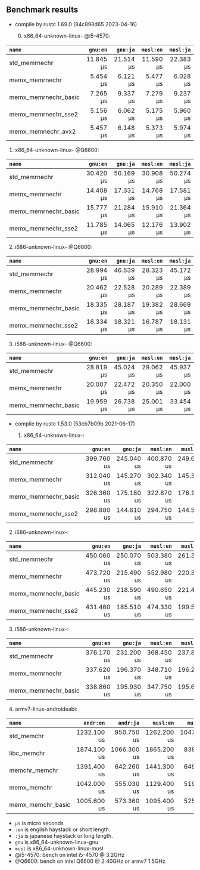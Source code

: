 ## Benchmark results

- compile by rustc 1.69.0 (84c898d65 2023-04-16)

  0. x86_64-unknown-linux- @i5-4570:

|         `name`          |  `gnu:en`   |  `gnu:ja`   |  `musl:en`  |  `musl:ja`  |
|:------------------------|------------:|------------:|------------:|------------:|
| std_memrnechr           |   11.845 µs |   21.514 µs |   11.590 µs |   22.383 µs |
| memx_memrnechr          |    5.454 µs |    6.121 µs |    5.477 µs |    6.028 µs |
| memx_memrnechr_basic    |    7.265 µs |    9.337 µs |    7.279 µs |    9.237 µs |
| memx_memrnechr_sse2     |    5.156 µs |    6.062 µs |    5.175 µs |    5.960 µs |
| memx_memnechr_avx2      |    5.457 µs |    6.148 µs |    5.373 µs |    5.974 µs |

  1. x86_64-unknown-linux- @Q6600:

|         `name`          |  `gnu:en`   |  `gnu:ja`   |  `musl:en`  |  `musl:ja`  |
|:------------------------|------------:|------------:|------------:|------------:|
| std_memrnechr           |   30.420 µs |   50.169 µs |   30.908 µs |   50.274 µs |
| memx_memrnechr          |   14.408 µs |   17.331 µs |   14.768 µs |   17.581 µs |
| memx_memrnechr_basic    |   15.777 µs |   21.284 µs |   15.910 µs |   21.364 µs |
| memx_memrnechr_sse2     |   11.785 µs |   14.065 µs |   12.176 µs |   13.902 µs |

  2. i686-unknown-linux- @Q6600:

|         `name`          |  `gnu:en`   |  `gnu:ja`   |  `musl:en`  |  `musl:ja`  |
|:------------------------|------------:|------------:|------------:|------------:|
| std_memrnechr           |   28.994 µs |   46.539 µs |   28.323 µs |   45.172 µs |
| memx_memrnechr          |   20.462 µs |   22.528 µs |   20.289 µs |   22.389 µs |
| memx_memrnechr_basic    |   18.335 µs |   28.187 µs |   19.382 µs |   28.669 µs |
| memx_memrnechr_sse2     |   16.334 µs |   18.321 µs |   16.787 µs |   18.131 µs |

  3. i586-unknown-linux- @Q6600:

|         `name`          |  `gnu:en`   |  `gnu:ja`   |  `musl:en`  |  `musl:ja`  |
|:------------------------|------------:|------------:|------------:|------------:|
| std_memrnechr           |   28.819 µs |   45.024 µs |   29.062 µs |   45.937 µs |
| memx_memrnechr          |   20.007 µs |   22.472 µs |   20.350 µs |   22.000 µs |
| memx_memrnechr_basic    |   19.959 µs |   26.738 µs |   25.001 µs |   33.454 µs |


- compile by rustc 1.53.0 (53cb7b09b 2021-06-17)

  1. x86_64-unknown-linux-:

|         `name`          |  `gnu:en`   |  `gnu:ja`   |  `musl:en`  |  `musl:ja`  |
|:------------------------|------------:|------------:|------------:|------------:|
| std_memrnechr           |  399.760 us |  245.040 us |  400.870 us |  249.640 us |
| memx_memrnechr          |  312.040 us |  145.270 us |  302.340 us |  145.330 us |
| memx_memrnechr_basic    |  326.360 us |  175.180 us |  322.870 us |  176.190 us |
| memx_memrnechr_sse2     |  298.880 us |  144.610 us |  294.750 us |  144.580 us |

  2. i686-unknown-linux-:

|         `name`          |  `gnu:en`   |  `gnu:ja`   |  `musl:en`  |  `musl:ja`  |
|:------------------------|------------:|------------:|------------:|------------:|
| std_memrnechr           |  450.060 us |  250.070 us |  503.380 us |  261.390 us |
| memx_memrnechr          |  473.720 us |  215.490 us |  552.980 us |  220.340 us |
| memx_memrnechr_basic    |  445.230 us |  218.590 us |  490.650 us |  221.440 us |
| memx_memrnechr_sse2     |  431.460 us |  185.510 us |  474.330 us |  199.520 us |

  3. i586-unknown-linux-:

|         `name`          |  `gnu:en`   |  `gnu:ja`   |  `musl:en`  |  `musl:ja`  |
|:------------------------|------------:|------------:|------------:|------------:|
| std_memrnechr           |  376.170 us |  231.200 us |  368.450 us |  237.870 us |
| memx_memrnechr          |  337.620 us |  196.370 us |  348.710 us |  196.230 us |
| memx_memrnechr_basic    |  338.860 us |  195.930 us |  347.750 us |  195.600 us |

  4. armv7-linux-androideabi:

|         `name`          |  `andr:en`  |  `andr:ja`  |  `musl:en`  |  `musl:ja`  |
|:------------------------|------------:|------------:|------------:|------------:|
| std_memchr              | 1232.100 us |  950.750 us | 1262.200 us | 1047.500 us |
| libc_memchr             | 1874.100 us | 1066.300 us | 1865.200 us |  838.210 us |
| memchr_memchr           | 1391.400 us |  642.260 us | 1441.300 us |  649.600 us |
| memx_memchr             | 1042.000 us |  555.030 us | 1129.400 us |  519.740 us |
| memx_memchr_basic       | 1005.600 us |  573.360 us | 1095.400 us |  525.020 us |

- `µs` is micro seconds
- `:en` is english haystack or short length.
- `:ja` is japanese haystack or long length.
- `gnu` is x86_64-unknown-linux-gnu
- `musl` is x86_64-unknown-linux-musl
- @i5-4570: bench on intel i5-4570 @ 3.2GHz
- @Q6600: bench on intel Q6600 @ 2.40GHz or armv7 1.5GHz

